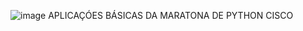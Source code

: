 ![image](https://github.com/maari95/python-basico/assets/106203918/e30481e8-7b92-407a-a257-7cd09fb6d8bb)
                        APLICAÇÓES BÁSICAS DA MARATONA DE PYTHON CISCO
